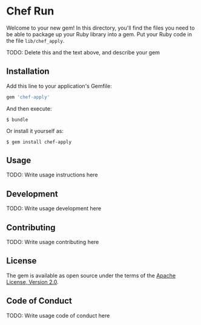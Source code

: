 # Chef Run

Welcome to your new gem! In this directory, you'll find the files you need to be able to package up your Ruby library into a gem. Put your Ruby code in the file `lib/chef_apply`.

TODO: Delete this and the text above, and describe your gem

## Installation

Add this line to your application's Gemfile:

```ruby
gem 'chef-apply'
```

And then execute:

    $ bundle

Or install it yourself as:

    $ gem install chef-apply

## Usage

TODO: Write usage instructions here

## Development

TODO: Write usage development here

## Contributing

TODO: Write usage contributing here

## License

The gem is available as open source under the terms of the [Apache License, Version 2.0](https://opensource.org/licenses/Apache-2.0).

## Code of Conduct

TODO: Write usage code of conduct here

